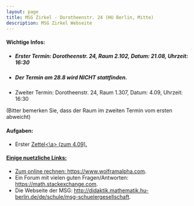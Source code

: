```yaml
---
layout: page
title: MSG Zirkel - Dorotheenstr. 24 (HU Berlin, Mitte)
description: MSG Zirkel Webseite 
---
```



#### Wichtige Infos: 

 - ##### Erster Termin: Dorotheenstr. 24, Raum 2.102, Datum: 21.08, Uhrzeit: 16:30 

 - ##### Der Termin am 28.8 wird NICHT stattfinden. 

 - Zweiter Termin: Dorotheenstr. 24, Raum 1.307, Datum: 4.09, Uhrzeit: 16:30 

(Bitter bemerken Sie, dass der Raum im zweiten Termin vom ersten abweicht) 

#### Aufgaben:

 - Erster <a href="aufgaben/Aufgabe_1.pdf">Zettel<\a> (zum 4.09). 

#### Einige nuetzliche Links:

 - Zum online rechnen: <https://www.wolframalpha.com>.
 - Ein Forum mit vielen guten Fragen/Antworten: <https://math.stackexchange.com>.
 - Die Webseite der MSG:
   <http://didaktik.mathematik.hu-berlin.de/de/schule/msg-schuelergesellschaft>.

<!-- Note: this is how to write a comment in HTML. Everything in here won't show up on your webpage.-->

<!--
To increase the size of the title, use fewer # in front of the paper title.
To decrease the size of the title, use more #. 
To remove the italics, remove the * before and after the description
To remove the underline from the title, remove the <u> tags (<u> and </u>)
-->
